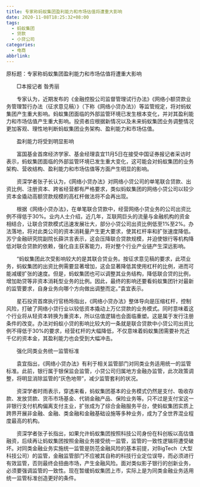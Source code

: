 ```yaml
---
title: 专家称蚂蚁集团盈利能力和市场估值将遭重大影响
date: 2020-11-08T18:25:32+08:00
tags:
  - 蚂蚁集团
  - 贷款
  - 小贷公司
categories:
  - 电商
abbrlink:
---
```


原标题：专家称蚂蚁集团盈利能力和市场估值将遭重大影响

　　□本报记者 昝秀丽

　　专家认为，近期发布的《金融控股公司监督管理试行办法》《网络小额贷款业务管理暂行办法（征求意见稿）》（下称《网络小贷办法》）等监管规定，将对蚂蚁集团产生重大影响。蚂蚁集团面临的外部监管环境已发生根本变化，并对其盈利能力和市场估值产生重大影响。投资者应根据新情况以及未来蚂蚁集团业务调整情况更加客观、理性地判断蚂蚁集团业务架构、盈利能力和市场估值。

　　盈利能力将受到明显影响

　　富国基金首席经济学家、基金经理袁宜11月5日在接受中国证券报记者采访时表示，蚂蚁集团面临的外部监管环境已发生重大变化，这可能会对蚂蚁集团的业务架构、营收结构、盈利能力和市场估值等方面产生明显的影响。

　　资深学者张子长认为，《网络小贷办法》对网络小贷公司的单笔联合贷款、出资比例、注册资本、跨省经营都有严格要求，类似蚂蚁集团的网络小贷公司以较少资本金撬动高额贷款规模的高杠杆做法将不会再出现。

　　根据《网络小贷办法》，在单笔联合贷款中，经营网络小贷业务的公司出资比例不得低于30%。业内人士介绍，近几年，互联网巨头的流量与金融机构的资金相结合，让联合贷款模式迅速发展壮大，部分小贷公司出资比例低至1%至2%。办法落地，将对此类公司的资本消耗量产生更大要求，使其杠杆率和扩张速度降低。苏宁金融研究院副院长薛洪言表示，这会压降联合贷款规模，并迫使银行等机构降低对联合贷款的依赖，强化自主获客能力，将对整个行业产业链产生深远影响。

　　“蚂蚁集团此次受影响较大的是其联合贷业务。按征求意见稿的要求，此项业务，蚂蚁集团的出资比例需要显著增加，这会显著降低其使用杠杆的比例，进而可能减缓扩张的速度。但是，蚂蚁集团也可以调整其业务结构，降低联合贷的比例，增加助贷等非资本消耗型业务的比例。因此，最终的影响还要看蚂蚁集团针对最新的监管要求，自身业务向哪个方向做出调整而定。”袁宜表示。

　　星石投资首席执行官杨玲指出，《网络小贷办法》整体导向是压缩杠杆，控制风险，打破了网络小贷行业以较低资本撬动上万亿贷款的业务模式。同时意味着这个行业将从轻资本转换为重资本，所以估值逻辑也会面临重塑。这是属于发行注册条件的改变。办法对蚂蚁小贷的影响比较大的一条就是联合贷款中小贷公司出资比例不得低于30%的要求，经营杠杆的大幅降低，不仅意味着蚂蚁集团需要补充近千亿的资本金，其盈利能力也会受到大幅冲击。

　　强化同类业务统一监管标准

　　袁宜指出，《网络小贷办法》有利于相关监管部门对同类业务适用统一的监管标准。此前，银行属于银保监会监管，小贷公司归属地方金融办监管，此次政策调整，将明显消除监管的“灰色地带”，减少监管套利的状况。

　　资深学者时雨表示，穿透来看，蚂蚁集团基本的业务模式仍然是支付、吸收存款、发放贷款、货币市场基金、代销金融产品、保险业务等。只不过是支付宝这一非银行支付机构偏离支付主业，扩张成为了综合金融服务平台，使蚂蚁集团实质上跨界开展非金融、金融、类金融和金融基础设施等多种业务，成为了全世界混业程度最高的机构。

　　资深学者张子长指出，如果允许蚂蚁集团按照科技公司身份在科创板以高估值融资，后续再让蚂蚁集团按照金融业务接受统一监管，监管的一致性逻辑将遭受破坏。对同类金融业务实施统一监管是防范金融风险的基本前提，对BigTech（大型科技公司）的监管，金融监管部门不应被其自称的科技行业定位误导，而必须进行有效监管，否则最终会扭曲市场，产生金融风险。面对类似影子银行的创新业务，必须要强调监管的一致性。现在暂缓蚂蚁集团上市，实际上是为同类金融业务适用统一监管标准创造更好的条件。